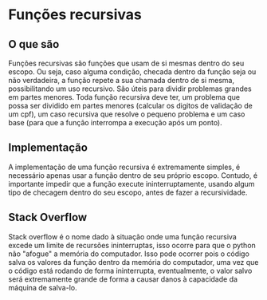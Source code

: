 # Funções recursivas

## O que são

Funções recursivas são funções que usam de si mesmas dentro do seu escopo. Ou seja, caso alguma condição, checada dentro da função seja ou não verdadeira, a função repete a sua chamada dentro de si mesma, possibilitando um uso recursivo. São úteis para dividir problemas grandes em partes menores. Toda função recursiva deve ter, um problema que possa ser dividido em partes menores (calcular os digitos de validação de um cpf), um caso recursiva que resolve o pequeno problema e um caso base (para que a função interrompa a execução após um ponto).

## Implementação

A implementação de uma função recursiva é extremamente simples, é necessário apenas usar a função dentro de seu próprio escopo. Contudo, é importante impedir que a função execute ininterruptamente, usando algum tipo de checagem dentro do seu escopo, antes de fazer a recursividade.

## Stack Overflow

Stack overflow é o nome dado à situação onde uma função recursiva excede um limite de recursões ininterruptas, isso ocorre para que o python não "afogue" a memória do computador. Isso pode ocorrer pois o código salva os valores da função dentro da memória do computador, uma vez que o código está rodando de forma ininterrupta, eventualmente, o valor salvo será extremamente grande de forma a causar danos à capacidade da máquina de salva-lo.
